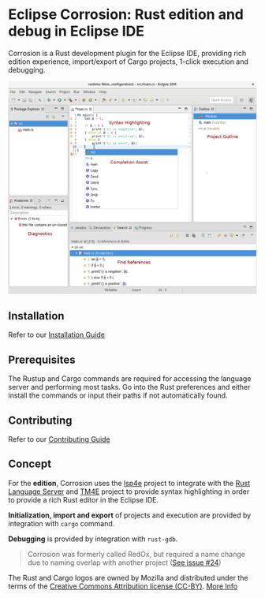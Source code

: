 # Eclipse Corrosion: Rust edition and debug in Eclipse IDE

Corrosion is a Rust development plugin for the Eclipse IDE, providing rich edition experience, import/export of Cargo projects, 1-click execution and debugging.

![Screenshot](images/editorOverview.png "Screenshot of Corrosion editor")

## Installation
Refer to our [Installation Guide](documentation/Installation.md)

## Prerequisites

The Rustup and Cargo commands are required for accessing the language server and performing most tasks. Go into the Rust preferences and either install the commands or input their paths if not automatically found.

## Contributing
Refer to our [Contributing Guide](CONTRIBUTING.md)

## Concept

For the **edition**, Corrosion uses the [lsp4e](https://projects.eclipse.org/projects/technology.lsp4e) project to integrate with the [Rust Language Server](https://github.com/rust-lang-nursery/rls) and [TM4E](https://projects.eclipse.org/projects/technology.tm4e) project to provide syntax highlighting in order to provide a rich Rust editor in the Eclipse IDE.

**Initialization, import and export** of projects and execution are provided by integration with `cargo` command.

**Debugging** is provided by integration with `rust-gdb`.


> Corrosion was formerly called RedOx, but required a name change due to naming overlap with another project ([See issue #24](https://github.com/eclipse/corrosion/issues/24))

The Rust and Cargo logos are owned by Mozilla and distributed under the terms of the [Creative Commons Attribution license (CC-BY)](https://creativecommons.org/licenses/by/4.0/). [More Info](https://www.rust-lang.org/en-US/legal.html)
